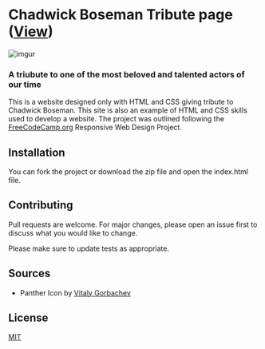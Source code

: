 # Chadwick Boseman Tribute page ([View](https://amwebdev86.github.io/tribute-website-boseman/))

![imgur](https://imgur.com/a/TtD0vca)

### A triubute to one of the most beloved and talented actors of our time

This is a website designed only with HTML and CSS giving tribute to Chadwick Boseman. This site is also an example of HTML and CSS skills used to develop a website. The project was outlined following the [FreeCodeCamp.org](https://www.freecodecamp.org/learn/responsive-web-design/responsive-web-design-projects/build-a-tribute-page) Responsive Web Design Project.

## Installation

You can fork the project or download the zip file and open the index.html file.

## Contributing

Pull requests are welcome. For major changes, please open an issue first to discuss what you would like to change.

Please make sure to update tests as appropriate.

## Sources

- Panther Icon by [Vitaly Gorbachev](https://www.flaticon.com/authors/vitaly-gorbachev)

## License

[MIT](https://choosealicense.com/licenses/mit/)
